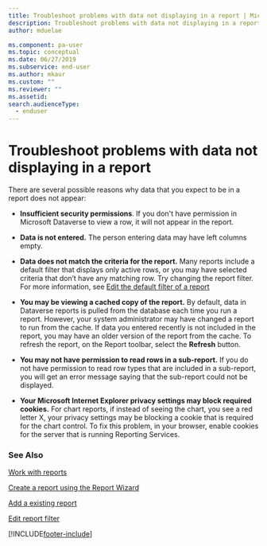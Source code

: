 ```yaml
---
title: Troubleshoot problems with data not displaying in a report | Microsoft Docs
description: Troubleshoot problems with data not displaying in a report
author: mduelae

ms.component: pa-user
ms.topic: conceptual
ms.date: 06/27/2019
ms.subservice: end-user
ms.author: mkaur
ms.custom: ""
ms.reviewer: ""
ms.assetid: 
search.audienceType: 
  - enduser
---
```

# Troubleshoot problems with data not displaying in a report

There are several possible reasons why data that you expect to be in a report does not appear:  
  
- **Insufficient security permissions**. If you don't have permission in Microsoft Dataverse to view a row, it will not appear in the report.  
  
- **Data is not entered.** The person entering data may have left columns empty.  
  
- **Data does not match the criteria for the report.** Many reports include a default filter that displays only active rows, or you may have selected criteria that don’t have any matching row. Try changing the report filter. For more information, see [Edit the default filter of a report](edit-report-filter.md)  
  
- **You may be viewing a cached copy of the report.** By default, data in Dataverse reports is pulled from the database each time you run a report. However, your system administrator may have changed a report to run from the cache. If data you entered recently is not included in the report, you may have an older version of the report from the cache. To refresh the report, on the Report toolbar, select the **Refresh** button.  
  
- **You may not have permission to read rows in a sub-report.** If you do not have permission to read row types that are included in a sub-report, you will get an error message saying that the sub-report could not be displayed.  
  
- **Your Microsoft Internet Explorer privacy settings may block required cookies.** For chart reports, if instead of seeing the chart, you see a red letter X, your privacy settings may be blocking a cookie that is required for the chart control. To fix this problem, in your browser, enable cookies for the server that is running Reporting Services.  
  

### See Also
[Work with reports](work-with-reports.md) 

[Create a report using the Report Wizard](create-report-with-wizard.md)

[Add a existing report](add-existing-report.md)

[Edit report filter](edit-report-filter.md)



[!INCLUDE[footer-include](../includes/footer-banner.md)]
